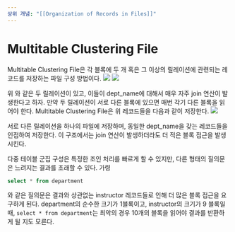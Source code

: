 ```yaml
---
상위 개념: "[[Organization of Records in Files]]"
---
```

# Multitable Clustering File
Multitable Clustering File은 각 블록에 두 개 혹은 그 이상의 릴레이션에 관련되는 레코드를 저장하는 파일 구성 방법이다.
![](https://i.imgur.com/7JM2rp7.png)
![](https://i.imgur.com/W5k1U7Q.png)

위 와 같은 두 릴레이션이 있고, 이들이 dept_name에 대해서 매우 자주 join 연산이 발생한다고 하자. 만약 두 릴레이션이 서로 다른 블록에 있으면 매번 각기 다른 블록을 읽어야 한다. Multitable Clustering File은 위 레코드들을 다음과 같이 저장한다.
![](https://i.imgur.com/eXpC4dt.png)

서로 다른 릴레이션을 하나의 파일에 저장하며, 동일한 dept_name을 갖는 레코드들을 인접하여 저장한다. 이 구조에서는 join 연산이 발생하더라도 더 적은 블록 접근을 발생시킨다.

다중 테이블 군집 구성은 특정한 조인 처리를 빠르게 할 수 있지만, 다른 형태의 질의문은 느려지는 결과를 초래할 수 있다. 가령
```sql
select * from department
```
와 같은 질의문은 결과와 상관없는 instructor 레코드들로 인해 더 많은 블록 접근을 요구하게 된다. department의 순수한 크기가 1블록이고, instructor의 크기가 9 블록일 때, `select * from department`는 최악의 경우 10개의 블록을 읽어야 결과를 반환하게 될 지도 모른다.